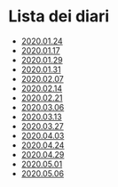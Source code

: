 # Lista dei diari
- <a href="FaceLock_2020-01-24.docx" download="FaceLock_2020-01-24.docx">2020.01.24</a><br>
- <a href="FaceLock_2020-01-17.docx" download="FaceLock_2020-01-17.docx">2020.01.17</a><br>
- <a href="FaceLock_2020-01-29.docx" download="FaceLock_2020-01-29.docx">2020.01.29</a><br>
- <a href="FaceLock_2020-01-31.docx" download="FaceLock_2020-01-31.docx">2020.01.31</a><br>
- <a href="FaceLock_2020-02-07.docx" download="FaceLock_2020-02-07.docx">2020.02.07</a><br>
- <a href="FaceLock_2020-02-14.docx" download="FaceLock_2020-02-14.docx">2020.02.14</a><br>
- <a href="FaceLock_2020-02-21.docx" download="FaceLock_2020-02-21.docx">2020.02.21</a><br>
- <a href="FaceLock_2020-03-06.docx" download="FaceLock_2020-03-06.docx">2020.03.06</a><br>
- <a href="FaceLock_2020-03-13.docx" download="FaceLock_2020-03-13.docx">2020.03.13</a><br>
- <a href="FaceLock_2020-03-27.docx" download="FaceLock_2020-03-27.docx">2020.03.27</a><br>
- <a href="FaceLock_2020-04-03.docx" download="FaceLock_2020-04-03.docx">2020.04.03</a><br>
- <a href="FaceLock_2020-04-24.docx" download="FaceLock_2020-04-24.docx">2020.04.24</a><br>
- <a href="FaceLock_2020-04-29.docx" download="FaceLock_2020-04-29.docx">2020.04.29</a><br>
- <a href="FaceLock_2020-05-01.docx" download="FaceLock_2020-05-01.docx">2020.05.01</a><br>
- <a href="FaceLock_2020-05-06.docx" download="FaceLock_2020-05-06.docx">2020.05.06</a><br>